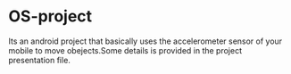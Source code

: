 # OS-project
Its an android project that basically uses the accelerometer sensor of your mobile to move obejects.Some details is provided in the project presentation file.
